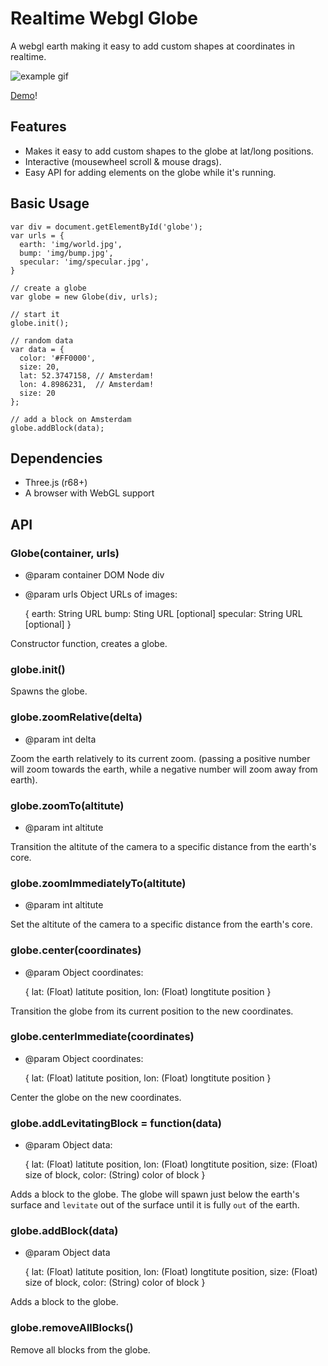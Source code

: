 # Realtime Webgl Globe

A webgl earth making it easy to add custom shapes at coordinates in realtime.

![example gif](http://mikevanrossum.nl/stuff/realtime-webgl-globe/realtime-globe.gif)

[Demo](http://mikevanrossum.nl/stuff/realtime-webgl-globe/example.html)!

## Features

- Makes it easy to add custom shapes to the globe at lat/long positions.
- Interactive (mousewheel scroll & mouse drags).
- Easy API for adding elements on the globe while it's running.

## Basic Usage

    var div = document.getElementById('globe');
    var urls = {
      earth: 'img/world.jpg',
      bump: 'img/bump.jpg',
      specular: 'img/specular.jpg',
    }

    // create a globe
    var globe = new Globe(div, urls);

    // start it
    globe.init();

    // random data
    var data = {
      color: '#FF0000',
      size: 20,
      lat: 52.3747158, // Amsterdam!
      lon: 4.8986231,  // Amsterdam!
      size: 20
    };

    // add a block on Amsterdam
    globe.addBlock(data);

## Dependencies

- Three.js (r68+)
- A browser with WebGL support

## API

### Globe(container, urls)

- @param container DOM Node div
- @param urls Object URLs of images:

    {
      earth: String URL
      bump: Sting URL [optional]
      specular: String URL [optional]
    }

Constructor function, creates a globe.

### globe.init()

Spawns the globe.

### globe.zoomRelative(delta)

- @param int delta

Zoom the earth relatively to its current zoom.
(passing a positive number will zoom towards
the earth, while a negative number will zoom 
away from earth).

### globe.zoomTo(altitute)

- @param int altitute

Transition the altitute of the camera to a specific
distance from the earth's core.

### globe.zoomImmediatelyTo(altitute)

- @param int altitute

Set the altitute of the camera to a specific
distance from the earth's core.

### globe.center(coordinates)

- @param Object coordinates:

    {
      lat: (Float) latitute position,
      lon: (Float) longtitute position
    }
 
Transition the globe from its current position
to the new coordinates.

### globe.centerImmediate(coordinates)

- @param Object coordinates:

    {
      lat: (Float) latitute position,
      lon: (Float) longtitute position
    }

Center the globe on the new coordinates.

### globe.addLevitatingBlock = function(data)

- @param Object data:
  
    {
      lat: (Float) latitute position,
      lon: (Float) longtitute position,
      size: (Float) size of block,
      color: (String) color of block
    }
   
Adds a block to the globe. The globe will spawn
just below the earth's surface and `levitate`
out of the surface until it is fully `out` of the
earth.

### globe.addBlock(data)

- @param Object data

    {
      lat: (Float) latitute position,
      lon: (Float) longtitute position,
      size: (Float) size of block,
      color: (String) color of block
    }
 
 Adds a block to the globe.

### globe.removeAllBlocks()

Remove all blocks from the globe.